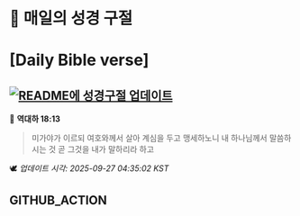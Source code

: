 # 🙏 매일의 성경 구절
# [Daily Bible verse]
## [![README에 성경구절 업데이트](https://github.com/DONGSUKA/first_test/actions/workflows/update-readme-bible.yml/badge.svg)](https://github.com/DONGSUKA/first_test/actions/workflows/update-readme-bible.yml)
<!-- START_BIBLE_VERSE -->
📖 **역대하 18:13**
> 미가야가 이르되 여호와께서 살아 계심을 두고 맹세하노니 내 하나님께서 말씀하시는 것 곧 그것을 내가 말하리라 하고

🕊️ _업데이트 시각: 2025-09-27 04:35:02 KST_
  <!-- END_BIBLE_VERSE -->
## GITHUB_ACTION
